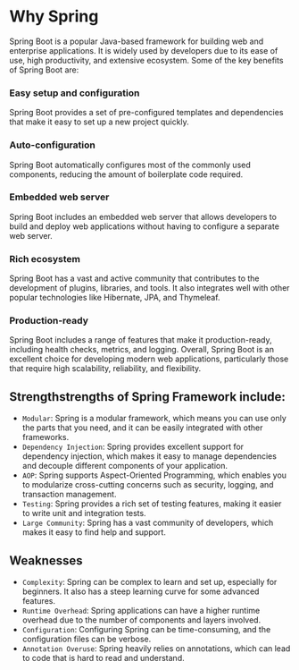 # Why Spring
Spring Boot is a popular Java-based framework for building web and enterprise applications. It is widely used by developers due to its ease of use, high productivity, and extensive ecosystem. Some of the key benefits of Spring Boot are:

### Easy setup and configuration
Spring Boot provides a set of pre-configured templates and dependencies that make it easy to set up a new project quickly.
### Auto-configuration
Spring Boot automatically configures most of the commonly used components, reducing the amount of boilerplate code required.
 ### Embedded web server
Spring Boot includes an embedded web server that allows developers to build and deploy web applications without having to configure a separate web server.
### Rich ecosystem
Spring Boot has a vast and active community that contributes to the development of plugins, libraries, and tools. It also integrates well with other popular technologies like Hibernate, JPA, and Thymeleaf.
### Production-ready
Spring Boot includes a range of features that make it production-ready, including health checks, metrics, and logging.
Overall, Spring Boot is an excellent choice for developing modern web applications, particularly those that require high scalability, reliability, and flexibility.


## Strengthstrengths of Spring Framework include:

- `Modular`: Spring is a modular framework, which means you can use only the parts that you need, and it can be easily integrated with other frameworks.
- `Dependency Injection`: Spring provides excellent support for dependency injection, which makes it easy to manage dependencies and decouple different components of your application.
- `AOP`: Spring supports Aspect-Oriented Programming, which enables you to modularize cross-cutting concerns such as security, logging, and transaction management.
- `Testing`: Spring provides a rich set of testing features, making it easier to write unit and integration tests.
- `Large Community`: Spring has a vast community of developers, which makes it easy to find help and support.

## Weaknesses

- `Complexity`: Spring can be complex to learn and set up, especially for beginners. It also has a steep learning curve for some advanced features.
- `Runtime Overhead`: Spring applications can have a higher runtime overhead due to the number of components and layers involved.
- `Configuration`: Configuring Spring can be time-consuming, and the configuration files can be verbose.
- `Annotation Overuse`: Spring heavily relies on annotations, which can lead to code that is hard to read and understand.
